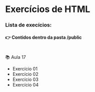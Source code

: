 # Exercícios de HTML

### Lista de execícios:
#### 👉 Contidos dentro da pasta /public
#

📚 Aula 17 
* Exercício 01
* Exercício 02
* Exercício 03
* Exercício 04
